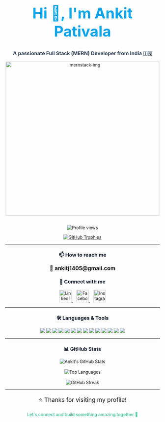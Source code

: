 <!-- Profile Header -->
<h1 align="center" style="font-size: 3rem; color: #0ea5e9;">Hi 👋, I'm Ankit Pativala</h1>
<h3 align="center" style="color: #334155;">A passionate Full Stack (MERN) Developer from India 🇮🇳</h3>

<div align="center">
  <img src="https://github.com/user-attachments/assets/020bd4e7-1939-4935-af5e-c51666cd33a2" alt="mernstack-img" width="500" />
</div>

<br />

<!-- Profile Views -->
<p align="center">
  <img src="https://komarev.com/ghpvc/?username=ankitpativala1405&label=Profile%20views&color=0e75b6&style=flat" alt="Profile views" />
</p>

<!-- GitHub Trophy -->
<div align="center">
  <a href="https://github.com/ryo-ma/github-profile-trophy">
    <img src="https://github-profile-trophy.vercel.app/?username=ankitpativala1405&theme=onedark&row=1&column=6" alt="GitHub Trophies" />
  </a>
</div>

<hr />

<!-- Contact -->
<h3 align="center" style="color: #0f172a;">📫 How to reach me</h3>
<p align="center" style="font-size: 1.1rem;">📧 <strong>ankitj1405@gmail.com</strong></p>

<!-- Social Links -->
<h3 align="center" style="color: #0f172a;">🔗 Connect with me</h3>
<p align="center">
  <a href="https://linkedin.com/in/ankit-pativala-b2b02a194" target="_blank">
    <img src="https://cdn.jsdelivr.net/gh/devicons/devicon/icons/linkedin/linkedin-original.svg" alt="LinkedIn" width="40" />
  </a>
  &nbsp;&nbsp;
  <a href="https://www.facebook.com/people/akki-pativala/pfbid0yricvwqbrq7hwjn8pjj25xv3bmgwt79y3s9asxdrauwlqaea44e94f8s2q6fxvh5l/" target="_blank">
    <img src="https://cdn.jsdelivr.net/gh/devicons/devicon/icons/facebook/facebook-original.svg" alt="Facebook" width="40" />
  </a>
  &nbsp;&nbsp;
  <a href="https://instagram.com/ankit_pativala_1405" target="_blank">
    <img src="https://cdn.jsdelivr.net/gh/devicons/devicon/icons/instagram/instagram-original.svg" alt="Instagram" width="40" />
  </a>
</p>

<hr />

<!-- Languages and Tools -->
<h3 align="center" style="color: #0f172a;">🛠️ Languages & Tools</h3>
<p align="center">
  <!-- Sample tools -->
  <img src="https://img.shields.io/badge/C++-00599C?style=for-the-badge&logo=c%2B%2B&logoColor=white"/>
  <img src="https://img.shields.io/badge/JavaScript-F7DF1E?style=for-the-badge&logo=javascript&logoColor=black"/>
  <img src="https://img.shields.io/badge/React-20232A?style=for-the-badge&logo=react&logoColor=61DAFB"/>
  <img src="https://img.shields.io/badge/Node.js-339933?style=for-the-badge&logo=nodedotjs&logoColor=white"/>
  <img src="https://img.shields.io/badge/Express.js-000000?style=for-the-badge&logo=express&logoColor=white"/>
  <img src="https://img.shields.io/badge/MongoDB-47A248?style=for-the-badge&logo=mongodb&logoColor=white"/>
  <img src="https://img.shields.io/badge/Next.js-000000?style=for-the-badge&logo=nextdotjs&logoColor=white"/>
  <img src="https://img.shields.io/badge/Redux-764ABC?style=for-the-badge&logo=redux&logoColor=white"/>
  <img src="https://img.shields.io/badge/Vite-646CFF?style=for-the-badge&logo=vite&logoColor=white"/>
  <img src="https://img.shields.io/badge/Firebase-FFCA28?style=for-the-badge&logo=firebase&logoColor=black"/>
  <img src="https://img.shields.io/badge/Git-F05032?style=for-the-badge&logo=git&logoColor=white"/>
  <img src="https://img.shields.io/badge/Postman-FF6C37?style=for-the-badge&logo=postman&logoColor=white"/>
  <img src="https://img.shields.io/badge/Twilio-F22F46?style=for-the-badge&logo=twilio&logoColor=white"/>
  <img src="https://img.shields.io/badge/Vercel-000000?style=for-the-badge&logo=vercel&logoColor=white"/>
</p>

<hr />

<!-- GitHub Stats -->
<h3 align="center" style="color: #0f172a;">📊 GitHub Stats</h3>

<div align="center">
  <img src="https://github-readme-stats.vercel.app/api?username=ankitpativala1405&show_icons=true&theme=radical" alt="Ankit's GitHub Stats" />
</div>

<br/>

<div align="center">
  <img src="https://github-readme-stats.vercel.app/api/top-langs/?username=ankitpativala1405&layout=compact&theme=radical" alt="Top Languages" />
</div>

<br/>

<div align="center">
  <img src="https://github-readme-streak-stats.herokuapp.com/?user=ankitpativala1405&theme=radical" alt="GitHub Streak" />
</div>

<hr />

<!-- Footer -->
<p align="center" style="font-size: 1.2rem;">⭐️ Thanks for visiting my profile!</p>
<p align="center" style="color: #10b981;">Let's connect and build something amazing together 🚀</p>
